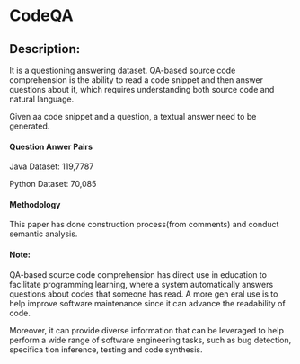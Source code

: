 # CodeQA

## Description:
It is a questioning answering dataset.  QA-based source code comprehension is the ability to read a code snippet and then answer questions about it, which requires understanding both source code and natural language. 

Given aa code snippet and a question, a textual answer need to be generated.

#### Question Anwer Pairs
Java Dataset: 119,7787

Python Dataset: 70,085

#### Methodology
This paper has done construction process(from comments) and conduct semantic analysis.

#### Note: 
QA-based source code comprehension has direct use in education to facilitate programming learning, where a system automatically answers questions about codes that someone has read.  A more gen
eral use is to help improve software maintenance since it can advance the readability of code.

Moreover, it can provide diverse information that can be leveraged to help perform a wide range of software engineering tasks, such as bug detection, specifica
tion inference, testing and code synthesis.